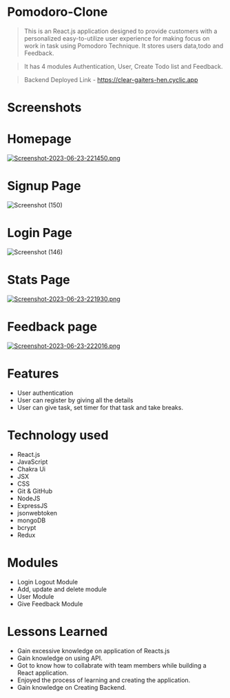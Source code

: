# Pomodoro-Clone

> This is an React.js application designed to provide customers with a personalized easy-to-utilize user experience for making focus on work in task using Pomodoro Technique. It stores users data,todo and Feedback.

> It has 4 modules Authentication, User, Create Todo list and Feedback.

> Backend Deployed Link - https://clear-gaiters-hen.cyclic.app

# Screenshots

# Homepage

[![Screenshot-2023-06-23-221450.png](https://i.postimg.cc/wvXg80xB/Screenshot-2023-06-23-221450.png)](https://postimg.cc/qhv92c3f)

# Signup Page

![Screenshot (150)](https://i.postimg.cc/sXN9z9Tt/Screenshot-2023-06-23-221751.png)

# Login Page

![Screenshot (146)](https://i.postimg.cc/sfG0Xv5p/Screenshot-2023-06-23-221833.png)

# Stats Page

[![Screenshot-2023-06-23-221930.png](https://i.postimg.cc/rs2GzFLJ/Screenshot-2023-06-23-221930.png)](https://postimg.cc/9R1wn20R)

# Feedback page

[![Screenshot-2023-06-23-222016.png](https://i.postimg.cc/KjmKdK2d/Screenshot-2023-06-23-222016.png)](https://postimg.cc/DJYyGwmg)

# Features

- User authentication
- User can register by giving all the details
- User can give task, set timer for that task and take breaks.

# Technology used

- React.js
- JavaScript
- Chakra Ui
- JSX
- CSS
- Git & GitHub
- NodeJS
- ExpressJS
- jsonwebtoken
- mongoDB
- bcrypt
- Redux

# Modules

- Login Logout Module
- Add, update and delete module
- User Module
- Give Feedback Module

# Lessons Learned

- Gain excessive knowledge on application of Reacts.js
- Gain knowledge on using API.
- Got to know how to collabrate with team members while building a React application.
- Enjoyed the process of learning and creating the application.
- Gain knowledge on Creating Backend.
